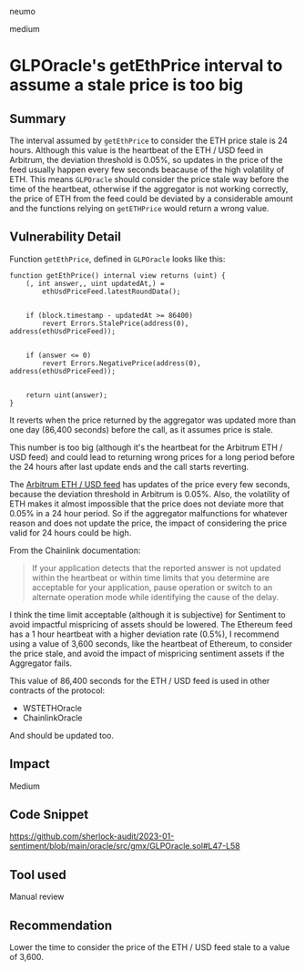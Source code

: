 neumo

medium

# GLPOracle's getEthPrice interval to assume a stale price is too big

## Summary
The interval assumed by `getEthPrice` to consider the ETH price stale is 24 hours. Although this value is the heartbeat of the ETH / USD feed in Arbitrum, the deviation threshold is 0.05%, so updates in the price of the feed usually happen every few seconds beacause of the high volatility of ETH. This means `GLPOracle` should consider the price stale way before the time of the heartbeat, otherwise if the aggregator is not working correctly, the price of ETH from the feed could be deviated by a considerable amount and the functions relying on `getETHPrice` would return a wrong value.

## Vulnerability Detail
Function `getEthPrice`, defined in `GLPOracle` looks like this:
```solidity
function getEthPrice() internal view returns (uint) {
	(, int answer,, uint updatedAt,) =
		ethUsdPriceFeed.latestRoundData();


	if (block.timestamp - updatedAt >= 86400)
		revert Errors.StalePrice(address(0), address(ethUsdPriceFeed));


	if (answer <= 0)
		revert Errors.NegativePrice(address(0), address(ethUsdPriceFeed));


	return uint(answer);
}
```

It reverts when the price returned by the aggregator was updated more than one day (86,400 seconds) before the call, as it assumes price is stale.

This number is too big (although it's the heartbeat for the Arbitrum ETH / USD feed) and could lead to returning wrong prices for a long period before the 24 hours after last update ends and the call starts reverting.

The [Arbitrum ETH / USD feed](https://arbiscan.io/address/0x639fe6ab55c921f74e7fac1ee960c0b6293ba612) has updates of the price every few seconds, because the deviation threshold in Arbitrum is 0.05%. Also, the volatility of ETH makes it almost impossible that the price does not deviate more that 0.05% in a 24 hour period. So if the aggregator malfunctions for whatever reason and does not update the price, the impact of considering the price valid for 24 hours could be high.

From the Chainlink documentation:
> If your application detects that the reported answer is not updated within the heartbeat or within time limits that you determine are acceptable for your application, pause operation or switch to an alternate operation mode while identifying the cause of the delay.

I think the time limit acceptable (although it is subjective) for Sentiment to avoid impactful mispricing of assets should be lowered. The Ethereum feed has a 1 hour heartbeat with a higher deviation rate (0.5%), I recommend using a value of 3,600 seconds, like the heartbeat of Ethereum, to consider the price stale, and avoid the impact of mispricing sentiment assets if the Aggregator fails.


This value of 86,400 seconds for the ETH / USD feed is used in other contracts of the protocol:
* WSTETHOracle
* ChainlinkOracle

And should be updated too.

## Impact
Medium

## Code Snippet
https://github.com/sherlock-audit/2023-01-sentiment/blob/main/oracle/src/gmx/GLPOracle.sol#L47-L58

## Tool used
Manual review


## Recommendation
Lower the time to consider the price of the ETH / USD feed stale to a value of 3,600.

